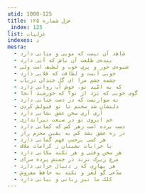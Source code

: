 ```yaml
---
utid: 1000-125
title: غزل شماره ۱۲۵
_index: 125
list: غزلیات
indexes: د
mesra:
  - شاهد آن نیست که مویی و میانی دارد
  - بنده‌ی طلعت آن باش که آنی دارد
  - شیوه‌ی حور و پری خوب و لطیف است ولی
  - خوبی آنست و لطافت که فلانی دارد
  - چشمه چشمِ مرا ای گل خندان دریاب
  - که به امّید تو، خوش آب روانی دارد
  - گوی خوبی که بَرَد از تو؟ که خورشید آنجا
  - نه سواریست که در دست عنانی دارد
  - دلنشان شد سخنم تا تو قبولش کردی
  - آری آری سخن عشق نشانی دارد
  - خم ابروی تو در صنعت تیراندازی
  - دست برده است زهر کس که کمانی دارد
  - در ره عشق نشد کس به یقین محرم راز
  - هر کسی برحسبِ فهم گمانی دارد
  - با خرابات نشینان ز کرامات ملاف
  - هر سخن وقتی و هر نکته مکانی دارد
  - مرغ زیرک نزند در چمنش پرده سرای
  - هر بهاری که ز دنبال خزانی دارد
  - مدّعی گو لُغَز و نکته به حافظ مفروش
  - کلک ما نیز زبانی و بیانی دارد
---
```

